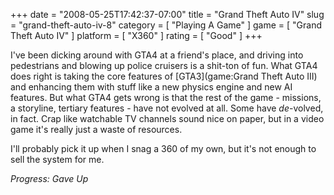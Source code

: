 +++
date = "2008-05-25T17:42:37-07:00"
title = "Grand Theft Auto IV"
slug = "grand-theft-auto-iv-8"
category = [ "Playing A Game" ]
game = [ "Grand Theft Auto IV" ]
platform = [ "X360" ]
rating = [ "Good" ]
+++

I've been dicking around with GTA4 at a friend's place, and driving into pedestrians and blowing up police cruisers is a shit-ton of fun.  What GTA4 does right is taking the core features of [GTA3](game:Grand Theft Auto III) and enhancing them with stuff like a new physics engine and new AI features.  But what GTA4 gets wrong is that the rest of the game - missions, a storyline, tertiary features - have not evolved at all.  Some have <i>de</i>-volved, in fact.  Crap like watchable TV channels sound nice on paper, but in a video game it's really just a waste of resources.

I'll probably pick it up when I snag a 360 of my own, but it's not enough to sell the system for me.

<i>Progress: Gave Up</i>